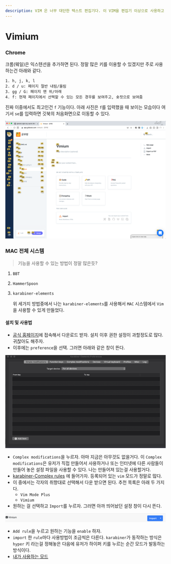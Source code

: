 ```yaml
---
description: VIM 은 너무 대단한 텍스트 편집기다. 이 VIM을 편집기 이상으로 사용하고 싶은데.. 그 방법이 없을까?
---
```


# Vimium

### Chrome

크롬\(웨일\)은 익스텐션을 추가하면 된다. 정말 많은 키를 이용할 수 있겠지만 주로 사용하는건 아래와 같다.

```text
1. h, j, k, l
2. d / u: 페이지 절반 내림/올림
3. gg / G: 페이지 맨 위/아래
4. f: 현재 페이지에서 선택할 수 있는 모든 경우를 보여주고, 숏컷으로 보여줌
```

진짜 이중에서도 최고인건 `f` 기능이다. 아래 사진은 `f`를 입력했을 때 보이는 모습이다  여기서 `se`를 입력하면 깃북의 처음화면으로 이동할 수 있다.

![&#xD06C;... &#xC815;&#xB9D0; &#xC560;&#xC815;&#xD55C;&#xB2E4;...](../../.gitbook/assets/vimium.png)

### MAC 전체 시스템

> 기능을 사용할 수 있는 방법이 정말 많은듯?

1. `BBT`
2. `HammerSpoon`
3. `karabiner-elements`

   위 세가지 방법중에서 나는 `karabiner-elements`를 사용해서 `MAC` 시스템에서 `Vim`을 사용할 수 있게 만들었다.

#### 설치 및 사용법

* [공식 홈페이지](https://karabiner-elements.pqrs.org/)에 접속해서 다운로드 받자. 설치 이후 권한 설정이 과할정도로 많다. 귀찮아도 해주자.
* 이후에는 `preference`을 선택. 그러면 아래와 같은 창이 뜬다.   

![&#xC774;&#xB7F0; &#xC124;&#xC815;&#xCC3D;&#xC740; &#xBCF4;&#xAE30;&#xB9CC;&#xD574;&#xB3C4; &#xBB34;&#xC12D;&#xB2E4;..](../../.gitbook/assets/kara1.png)

* `Complex modifications`을 누르자. 아마 지금은 아무것도 없을거다. 이 `Complex modifications`은 유저가 직접 만들어서 사용하거나 또는 인터넷에 다른 사람들이 만들어 놓은 설정 파일을 사용할 수 있다. 나는 만들어져 있는걸 사용할거다.
* [karabiner-Complex rules](https://ke-complex-modifications.pqrs.org/?q=vim) 에 들어가자. 등록되어 있는 `vim` 모드가 정말로 많다.
* 이 중에서는 각자의 취향대로 선택해서 다운 받으면 된다. 추천 목록은 아래 두 가지다.
  * `Vim Mode Plus`
  * `Vimium`
* 원하는 걸 선택하고 `Import`를 누르자. 그러면 아까 띄어놨던 설정 창이 다시 뜬다.

![&#xB09C; &#xC5EC;&#xAE30;&#xC11C;&#xB294; Vim Mode Plus&#xB97C; &#xC0AC;&#xC6A9;&#xD55C;&#xB2E4;.](../../.gitbook/assets/kara2.png)

* `Add rule`을 누르고 원하는 기능을 `enable` 하자.
* `import` 한 `rule`마다 사용방법이 조금씩은 다른다. `karabiner`가 동작하는 방식은 `hyper` 키 라는걸 정해놓은 다음에 유저가 하이퍼 키를 누르는 순간 모드가 발동하는 방식이다.
* [내가 사용하는 모드](https://github.com/Vonng/Capslock)
